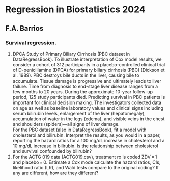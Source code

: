 # Regression in Biostatistics 2024
## F.A. Barrios  
### Survival regression.  

1. DPCA Study of Primary Biliary Cirrhosis (PBC dataset in DataRegressBook). To illustrate interpretation of Cox model results, we consider a cohort of 312 participants in a placebo-controlled clinical trial of D-penicillamine (DPCA) for primary biliary cirrhosis (PBC) (Dickson et al. 1989). PBC destroys bile ducts in the liver, causing bile to accumulate. Tissue damage is progressive and ultimately leads to liver failure. Time from diagnosis to end-stage liver disease ranges from a few months to 20 years. During the approximate 10-year follow-up period, 125 study participants died.
Predicting survival in PBC patients is important for clinical decision making. The investigators collected data on age as well as baseline laboratory values and clinical signs including serum bilirubin levels, enlargement of the liver (hepatomegaly), accumulation of water in the legs (edema), and visible veins in the chest and shoulders (spiders)—all signs of liver damage.  
For the PBC dataset (also in DataRegressBook), fit a model with cholesterol and bilirubin. Interpret the results, as you would in a paper, reporting the hazard ratios for a 100 mg/dL increase in cholesterol and a 10 mg/dL increase in bilirubin. Is the relationship between cholesterol and survival confounded by bilirubin?  
2. For the ACTG 019 data (ACTG019.csv), treatment rx is coded ZDV = 1 and placebo = 0. Estimate a Cox mode calculate the hazard ratios, CIs, likelihood ratio (LR), and Wald tests compare to the original coding? If any are different, how are they different?  
